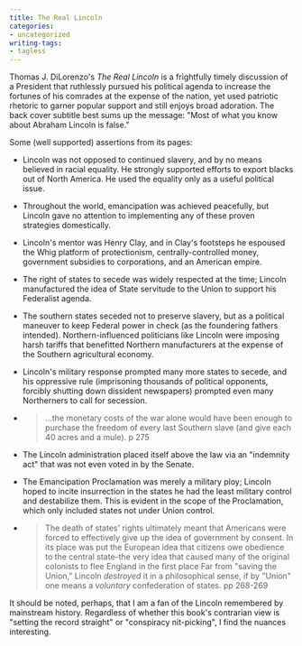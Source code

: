 ```yaml
---
title: The Real Lincoln
categories:
- uncategorized
writing-tags:
- tagless
---
```


Thomas J. DiLorenzo's _The Real Lincoln_ is a frightfully timely discussion of a President that ruthlessly pursued his political agenda to increase the fortunes of his comrades at the expense of the nation, yet used patriotic rhetoric to garner popular support and still enjoys broad adoration.  The back cover subtitle best sums up the message: "Most of what you know about Abraham Lincoln is false."

Some (well supported) assertions from its pages:

  * Lincoln was not opposed to continued slavery, and by no means believed in racial equality.  He strongly supported efforts to export blacks out of North America.  He used the equality only as a useful political issue.

  * Throughout the world, emancipation was achieved peacefully, but Lincoln gave no attention to implementing any of these proven strategies domestically.

  * Lincoln's mentor was Henry Clay, and in Clay's footsteps he espoused the Whig platform of protectionism, centrally-controlled money, government subsidies to corporations, and an American empire.

  * The right of states to secede was widely respected at the time; Lincoln manufactured the idea of State servitude to the Union to support his Federalist agenda.

  * The southern states seceded not to preserve slavery, but as a political maneuver to keep Federal power in check (as the foundering fathers intended).  Northern-influenced politicians like Lincoln were imposing harsh tariffs that benefitted Northern manufacturers at the expense of the Southern agricultural economy.

  * Lincoln's military response prompted many more states to secede, and his oppressive rule (imprisoning thousands of political opponents, forcibly shutting down dissident newspapers) prompted even many Northerners to call for secession.

  * > ...the monetary costs of the war alone would have been enough to purchase the freedom of every last Southern slave (and give each 40 acres and a mule). p 275

  * The Lincoln administration placed itself above the law via an "indemnity act" that was not even voted in by the Senate.

  * The Emancipation Proclamation was merely a military ploy; Lincoln hoped to incite insurrection in the states he had the least military control and destabilize them.  This is evident in the scope of the Proclamation, which only included states not under Union control.

  * > The death of states' rights ultimately meant that Americans were forced to effectively give up the idea of government by consent.  In its place was put the European idea that citizens owe obedience to the central state-the very idea that caused many of the original colonists to flee England in the first place Far from "saving the Union," Lincoln _destroyed_ it in a philosophical sense, if by  "Union" one means a _voluntary_ confederation of states. pp 268-269

It should be noted, perhaps, that I am a fan of the Lincoln remembered by mainstream history. Regardless of whether this book's contrarian view is "setting the record straight" or "conspiracy nit-picking", I find the nuances interesting.
